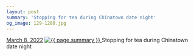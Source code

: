 ```yaml
---
layout: post
summary: 'Stopping for tea during Chinatown date night'
og_image: 129-1280.jpg
---
```


<p>
  <time>
    <a href="/129">March 8, 2022</a>
  </time>
  <a href="/129">
    <img src="{{ site.assets_url }}/129-640.jpg" srcset="{{ site.assets_url }}/129-320.jpg 320w, {{ site.assets_url }}/129-640.jpg 640w, {{ site.assets_url }}/129-960.jpg 960w, {{ site.assets_url }}/129-1280.jpg 1280w" sizes="(min-width: 700px) 50vw, calc(100vw - 2rem)" alt="{{ page.summary }}" />
  </a>
  <span>Stopping for tea during Chinatown date night</span>
</p>

